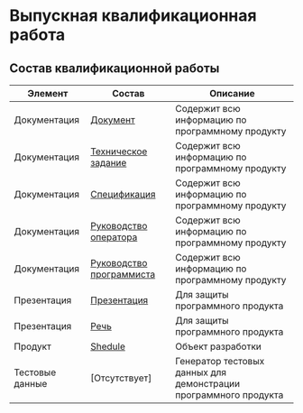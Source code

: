 # Выпускная квалификационная работа

## Состав квалификационной работы
| Элемент | Состав | Описание |
| ------- | -------- | -------- |
| Документация | [Документ](https://github.com/AlexeyBQS/Examwork/blob/master/Documents/Документ.docx) | Содержит всю информацию по программному продукту |
| Документация | [Техническое задание](https://github.com/AlexeyBQS/Examwork/blob/master/Documents/(Приложение%20А)%20Техническое%20задание.docx) | Содержит всю информацию по программному продукту |
| Документация | [Cпецификация](https://github.com/AlexeyBQS/Examwork/blob/master/Documents/(Приложение%20Б)%20Спецификация.docx) | Содержит всю информацию по программному продукту |
| Документация | [Руководство оператора](https://github.com/AlexeyBQS/Examwork/blob/master/Documents/(Приложение%20В)%20Руководство%20оператора.docx) | Содержит всю информацию по программному продукту |
| Документация | [Руководство программиста](https://github.com/AlexeyBQS/Examwork/blob/master/Documents/(Приложение%20Г)%20Руководство%20программиста.docx) | Содержит всю информацию по программному продукту |
| Презентация | [Презентация](https://github.com/AlexeyBQS/Examwork/blob/master/Presentation/Презентация.pptx) | Для защиты программного продукта |
| Презентация | [Речь](https://github.com/AlexeyBQS/Examwork/blob/master/Presentation/Речь.docx) | Для защиты программного продукта |
| Продукт | [Shedule](https://github.com/AlexeyBQS/Examwork/tree/master/Product/Shedule) | Объект разработки |
| Тестовые данные | [Отсутствует] | Генератор тестовых данных для демонстрации программного продукта |